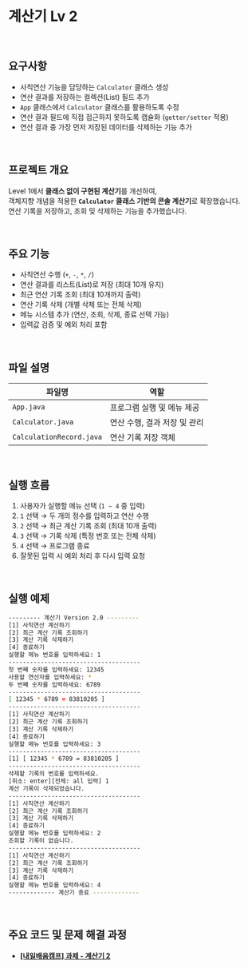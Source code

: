 # 계산기 Lv 2

<br>

## 요구사항
- 사칙연산 기능을 담당하는 `Calculator` 클래스 생성  
- 연산 결과를 저장하는 컬렉션(List) 필드 추가  
- `App` 클래스에서 `Calculator` 클래스를 활용하도록 수정  
- 연산 결과 필드에 직접 접근하지 못하도록 캡슐화 (`getter/setter` 적용)  
- 연산 결과 중 가장 먼저 저장된 데이터를 삭제하는 기능 추가

<br>

## 프로젝트 개요
  Level 1에서 **클래스 없이 구현된 계산기**를 개선하여,  
  객체지향 개념을 적용한 **`Calculator` 클래스 기반의 콘솔 계산기**로 확장했습니다.  
  연산 기록을 저장하고, 조회 및 삭제하는 기능을 추가했습니다.

<br>

## 주요 기능
- 사칙연산 수행 (`+`, `-`, `*`, `/`)  
- 연산 결과를 리스트(List)로 저장 (최대 10개 유지)  
- 최근 연산 기록 조회 (최대 10개까지 출력)  
- 연산 기록 삭제 (개별 삭제 또는 전체 삭제)  
- 메뉴 시스템 추가 (연산, 조회, 삭제, 종료 선택 가능)  
- 입력값 검증 및 예외 처리 포함

<br>

## 파일 설명
| 파일명 | 역할 |
|--------|------|
| `App.java` | 프로그램 실행 및 메뉴 제공 |
| `Calculator.java` | 연산 수행, 결과 저장 및 관리 |
| `CalculationRecord.java` | 연산 기록 저장 객체 |

<br>

## 실행 흐름
1. 사용자가 실행할 메뉴 선택 (`1 ~ 4` 중 입력)
2. `1` 선택 → 두 개의 정수를 입력하고 연산 수행
3. `2` 선택 → 최근 계산 기록 조회 (최대 10개 출력)
4. `3` 선택 → 기록 삭제 (특정 번호 또는 전체 삭제)
5. `4` 선택 → 프로그램 종료
6. 잘못된 입력 시 예외 처리 후 다시 입력 요청

<br>

## 실행 예제
```bash
--------- 계산기 Version 2.0 ---------
[1] 사칙연산 계산하기
[2] 최근 계산 기록 조회하기
[3] 계산 기록 삭제하기
[4] 종료하기
실행할 메뉴 번호를 입력하세요: 1
-------------------------------------
첫 번째 숫자를 입력하세요: 12345
사용할 연산자를 입력하세요: *
두 번째 숫자를 입력하세요: 6789
-------------------------------------
[ 12345 * 6789 = 83810205 ]
-------------------------------------
[1] 사칙연산 계산하기
[2] 최근 계산 기록 조회하기
[3] 계산 기록 삭제하기
[4] 종료하기
실행할 메뉴 번호를 입력하세요: 3
-------------------------------------
[1] [ 12345 * 6789 = 83810205 ]
-------------------------------------
삭제할 기록의 번호를 입력하세요.
[취소: enter][전체: all 입력] 1
계산 기록이 삭제되었습니다.
-------------------------------------
[1] 사칙연산 계산하기
[2] 최근 계산 기록 조회하기
[3] 계산 기록 삭제하기
[4] 종료하기
실행할 메뉴 번호를 입력하세요: 2
조회할 기록이 없습니다.
-------------------------------------
[1] 사칙연산 계산하기
[2] 최근 계산 기록 조회하기
[3] 계산 기록 삭제하기
[4] 종료하기
실행할 메뉴 번호를 입력하세요: 4
------------- 계산기 종료 -------------
```

<br>

## 주요 코드 및 문제 해결 과정
- **[[내일배움캠프] 과제 - 계산기 2](https://velog.io/@ezro/camp-task-2)**